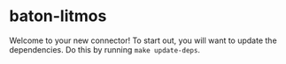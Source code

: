 # baton-litmos
Welcome to your new connector! To start out, you will want to update the dependencies.
Do this by running `make update-deps`.